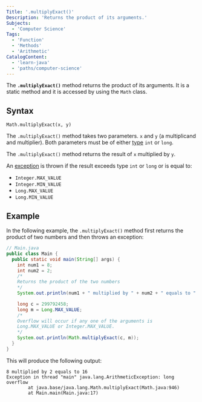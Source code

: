 ```yaml
---
Title: '.multiplyExact()'
Description: 'Returns the product of its arguments.'
Subjects:
  - 'Computer Science'
Tags:
  - 'Function'
  - 'Methods'
  - 'Arithmetic'
CatalogContent:
  - 'learn-java'
  - 'paths/computer-science'
---
```


The **`.multiplyExact()`** method returns the product of its arguments. It is a static method and it is accessed by using the `Math` class.

## Syntax

```pseudo
Math.multiplyExact(x, y)
```

The `.multiplyExact()` method takes two parameters. `x` and `y` (a multiplicand and multiplier). Both parameters must be of either [type](https://www.codecademy.com/resources/docs/java/data-types) `int` or `long`.

The `.multiplyExact()` method returns the result of `x` multiplied by `y`.

An [exception](https://www.codecademy.com/resources/docs/java/errors) is thrown if the result exceeds type `int` or `long` or is equal to:

- `Integer.MAX_VALUE`
- `Integer.MIN_VALUE`
- `Long.MAX_VALUE`
- `Long.MIN_VALUE`

## Example

In the following example, the `.multiplyExact()` method first returns the product of two numbers and then throws an exception:

```java
// Main.java
public class Main {
  public static void main(String[] args) {
    int num1 = 8;
    int num2 = 2;
    /*
    Returns the product of the two numbers
    */
    System.out.println(num1 + " multiplied by " + num2 + " equals to " + Math.multiplyExact(num1, num2));

    long c = 299792458;
    long m = Long.MAX_VALUE;
    /*
    Overflow will occur if any one of the arguments is
    Long.MAX_VALUE or Integer.MAX_VALUE.
    */
    System.out.println(Math.multiplyExact(c, m));
  }
}
```

This will produce the following output:

```shell
8 multiplied by 2 equals to 16
Exception in thread "main" java.lang.ArithmeticException: long overflow
        at java.base/java.lang.Math.multiplyExact(Math.java:946)
        at Main.main(Main.java:17)
```
